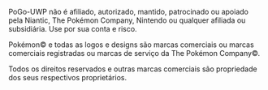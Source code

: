 PoGo-UWP não é afiliado, autorizado, mantido, patrocinado ou apoiado pela Niantic, The Pokémon Company, Nintendo ou qualquer afiliada ou subsidiária. Use por sua conta e risco.

Pokémon© e todas as logos e designs são marcas comerciais ou marcas comerciais registradas ou marcas de serviço da The Pokémon Company©.

Todos os direitos reservados e outras marcas comerciais são propriedade dos seus respectivos proprietários.